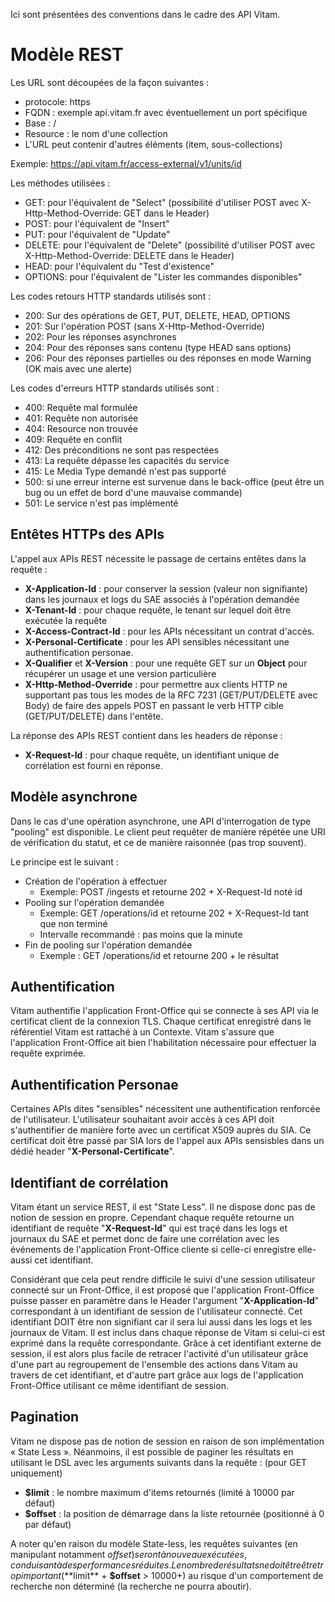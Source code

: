 
Ici sont présentées des conventions dans le cadre des API Vitam.

# Modèle REST

Les URL sont découpées de la façon suivantes :
- protocole: https
- FQDN : exemple api.vitam.fr avec éventuellement un port spécifique
- Base : <nom du service>/<version>
- Resource : le nom d'une collection
- L'URL peut contenir d'autres éléments (item, sous-collections)

Exemple: https://api.vitam.fr/access-external/v1/units/id

Les méthodes utilisées :
- GET: pour l'équivalent de "Select" (possibilité d'utiliser POST avec X-Http-Method-Override: GET dans le Header)
- POST: pour l'équivalent de "Insert"
- PUT: pour l'équivalent de "Update"
- DELETE: pour l'équivalent de "Delete" (possibilité d'utiliser POST avec X-Http-Method-Override: DELETE dans le Header)
- HEAD: pour l'équivalent du "Test d'existence"
- OPTIONS: pour l'équivalent de "Lister les commandes disponibles"

Les codes retours HTTP standards utilisés sont :
- 200: Sur des opérations de GET, PUT, DELETE, HEAD, OPTIONS
- 201: Sur l'opération POST (sans X-Http-Method-Override)
- 202: Pour les réponses asynchrones
- 204: Pour des réponses sans contenu (type HEAD sans options)
- 206: Pour des réponses partielles ou des réponses en mode Warning (OK mais avec une alerte)

Les codes d'erreurs HTTP standards utilisés sont :
- 400: Requête mal formulée
- 401: Requête non autorisée
- 404: Resource non trouvée
- 409: Requête en conflit
- 412: Des préconditions ne sont pas respectées
- 413: La requête dépasse les capacités du service
- 415: Le Media Type demandé n'est pas supporté
- 500: si une erreur interne est survenue dans le back-office (peut être un bug ou un effet de bord d'une mauvaise commande)
- 501: Le service n'est pas implémenté

## Entêtes HTTPs des APIs

L'appel aux APIs REST nécessite le passage de certains entêtes dans la requête :
- **X-Application-Id** : pour conserver la session (valeur non signifiante) dans les journaux et logs du SAE associés à l'opération demandée
- **X-Tenant-Id** : pour chaque requête, le tenant sur lequel doit être exécutée la requête
- **X-Access-Contract-Id** : pour les APIs nécessitant un contrat d'accès.
- **X-Personal-Certificate** : pour les API sensibles nécessitant une authentification personae.
- **X-Qualifier** et **X-Version** : pour une requête GET sur un **Object** pour récupérer un usage et une version particulière
- **X-Http-Method-Override** : pour permettre aux clients HTTP ne supportant pas tous les modes de la RFC 7231 (GET/PUT/DELETE avec Body) de faire des appels POST en passant le verb HTTP cible (GET/PUT/DELETE) dans l'entête.

La réponse des APIs REST contient dans les headers de réponse :
- **X-Request-Id** : pour chaque requête, un identifiant unique de corrélation est fourni en réponse.

## Modèle asynchrone

Dans le cas d'une opération asynchrone, une API d'interrogation de type "pooling" est disponible.
Le client peut requêter de manière répétée une URI de vérification du statut, et ce de manière raisonnée (pas trop souvent).

Le principe est le suivant :
- Création de l'opération à effectuer
  - Exemple: POST /ingests et retourne 202 + X-Request-Id noté id
- Pooling sur l'opération demandée
  - Exemple: GET /operations/id et retourne 202 + X-Request-Id tant que non terminé
  - Intervalle recommandé : pas moins que la minute
- Fin de pooling sur l'opération demandée
  - Exemple : GET /operations/id et retourne 200 + le résultat

## Authentification

Vitam authentifie l'application Front-Office qui se connecte à ses API via le certificat client de la connexion TLS.
Chaque certificat enregistré dans le référentiel Vitam est rattaché à un Contexte.
Vitam s'assure que l'application Front-Office ait bien l'habilitation nécessaire pour effectuer la requête exprimée.

## Authentification Personae

Certaines APIs dites "sensibles" nécessitent une authentification renforcée de l'utilisateur. L'utilisateur souhaitant avoir accès à ces API doit s'authentifier de manière forte avec un certificat X509 auprès du SIA. Ce certificat doit être passé par SIA lors de l'appel aux APIs sensisbles dans un dédié header "**X-Personal-Certificate**".

## Identifiant de corrélation

Vitam étant un service REST, il est "State Less". Il ne dispose donc pas de notion de session en propre.
Cependant chaque requête retourne un identifiant de requête "**X-Request-Id**" qui est traçé dans les logs et journaux du SAE et permet donc de faire une corrélation avec les événements de l'application Front-Office cliente si celle-ci enregistre elle-aussi cet identifiant.

Considérant que cela peut rendre difficile le suivi d'une session utilisateur connecté sur un Front-Office, il est proposé que l'application Front-Office puisse passer en paramètre dans le Header l'argument "**X-Application-Id**" correspondant à un identifiant de session de l'utilisateur connecté. Cet identifiant DOIT être non signifiant car il sera lui aussi dans les logs et les journaux de Vitam. Il est inclus dans chaque réponse de Vitam si celui-ci est exprimé dans la requête correspondante.
Grâce à cet identifiant externe de session, il est alors plus facile de retracer l'activité d'un utilisateur grâce d'une part au regroupement de l'ensemble des actions dans Vitam au travers de cet identifiant, et d'autre part grâce aux logs de l'application Front-Office utilisant ce même identifiant de session.

## Pagination

Vitam ne dispose pas de notion de session en raison de son implémentation « State Less ».
Néanmoins, il est possible de paginer les résultats en utilisant le DSL avec les arguments suivants dans la requête : (pour GET uniquement)
- **$limit** : le nombre maximum d'items retournés (limité à 10000 par défaut)
- **$offset** : la position de démarrage dans la liste retournée (positionné à 0 par défaut)

A noter qu'en raison du modèle State-less, les requêtes suivantes (en manipulant notamment $offset) seront à nouveau exécutées, conduisant à des performances réduites.
Le nombre de résultats ne doit être être trop important (**$limit** + **$offset** > 10000+) au risque d'un comportement de recherche non déterminé (la recherche ne pourra aboutir).



